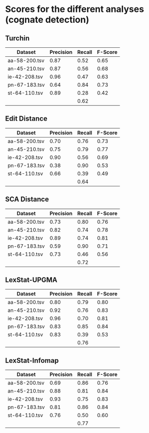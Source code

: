 # Scores for the different analyses (cognate detection)

## Turchin

Dataset | Precision | Recall | F-Score
--- | --- | --- | ---
aa-58-200.tsv | 0.87 | 0.52 | 0.65
an-45-210.tsv | 0.87 | 0.56 | 0.68
ie-42-208.tsv | 0.96 | 0.47 | 0.63
pn-67-183.tsv | 0.64 | 0.84 | 0.73
st-64-110.tsv | 0.89 | 0.28 | 0.42
 | | | 0.62

## Edit Distance

Dataset | Precision | Recall | F-Score
--- | --- | --- | ---
aa-58-200.tsv | 0.70 | 0.76 | 0.73
an-45-210.tsv | 0.75 | 0.79 | 0.77 
ie-42-208.tsv | 0.90 | 0.56 | 0.69 
pn-67-183.tsv | 0.38 | 0.90 | 0.53 
st-64-110.tsv | 0.66 | 0.39 | 0.49
 | | | 0.64

## SCA Distance 

Dataset | Precision | Recall | F-Score
--- | --- | --- | ---
aa-58-200.tsv | 0.73 | 0.80 | 0.76
an-45-210.tsv | 0.82 | 0.74 | 0.78
ie-42-208.tsv | 0.89 | 0.74 | 0.81
pn-67-183.tsv | 0.59 | 0.90 | 0.71
st-64-110.tsv | 0.73 | 0.46 | 0.56
 | | | 0.72

## LexStat-UPGMA
Dataset | Precision | Recall | F-Score
--- | --- | --- | ---
aa-58-200.tsv | 0.80 | 0.79 | 0.80
an-45-210.tsv | 0.92 | 0.76 | 0.83
ie-42-208.tsv | 0.96 | 0.70 | 0.81
pn-67-183.tsv | 0.83 | 0.85 | 0.84
st-64-110.tsv | 0.83 | 0.39 | 0.53
 | | | 0.76 

## LexStat-Infomap

Dataset | Precision | Recall | F-Score
--- | --- | --- | ---
aa-58-200.tsv | 0.69 | 0.86 | 0.76 
an-45-210.tsv | 0.88 | 0.81 | 0.84
ie-42-208.tsv | 0.93 | 0.75 | 0.83
pn-67-183.tsv | 0.81 | 0.86 | 0.84
st-64-110.tsv | 0.76 | 0.50 | 0.60
 | | | 0.77



